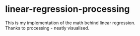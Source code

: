 # linear-regression-processing
This is my implementation of the math behind linear regression.  
Thanks to processing - neatly visualised.
